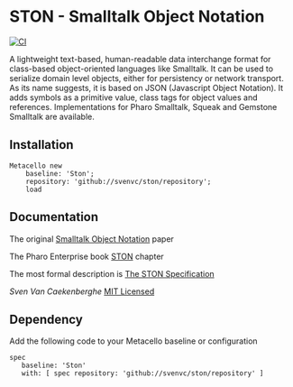 # STON - Smalltalk Object Notation

[![CI](https://github.com/svenvc/ston/actions/workflows/CI.yml/badge.svg)](https://github.com/svenvc/ston/actions/workflows/CI.yml)

A lightweight text-based, human-readable data interchange format 
for class-based object-oriented languages like Smalltalk.
It can be used to serialize domain level objects, 
either for persistency or network transport. 
As its name suggests, it is based on JSON (Javascript Object Notation). 
It adds symbols as a primitive value, class tags for object values and references. 
Implementations for Pharo Smalltalk, Squeak and Gemstone Smalltalk are available.

## Installation

```Smalltalk
Metacello new
	baseline: 'Ston';
	repository: 'github://svenvc/ston/repository';
	load
 ```

## Documentation

The original [Smalltalk Object Notation](https://github.com/svenvc/ston/blob/master/ston-paper.md) paper

The Pharo Enterprise book [STON](https://ci.inria.fr/pharo-contribution/job/EnterprisePharoBook/lastSuccessfulBuild/artifact/book-result/STON/STON.html) chapter

The most formal description is [The STON Specification](https://github.com/svenvc/ston/blob/master/ston-spec.md)

*Sven Van Caekenberghe* 
[MIT Licensed](https://github.com/svenvc/ston/blob/master/license.txt)

## Dependency

Add the following code to your Metacello baseline or configuration

```
spec 
   baseline: 'Ston' 
   with: [ spec repository: 'github://svenvc/ston/repository' ]
```

